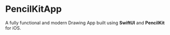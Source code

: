 # PencilKitApp
A fully functional and modern Drawing App built using **SwiftUI** and **PencilKit** for iOS.
